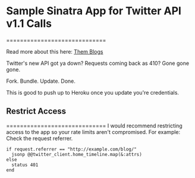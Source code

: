 # Sample Sinatra App for Twitter API v1.1 Calls
=============================

Read more about this here: [Them Blogs](http://thisbythem.com/blog/simple-sinatra-for-twitter-api-pie-guy-fieri/)

Twitter's new API got ya down? Requests coming back as 410? Gone gone gone.

Fork. Bundle. Update. Done.

This is good to push up to Heroku once you update you're credentials.

## Restrict Access
=============================
I would recommend restricting access to the app so your rate limits aren't compromised. For example: Check the request referrer.

```
if request.referrer == "http://example.com/blog/"
  jsonp @@twitter_client.home_timeline.map(&:attrs)
else
  status 401
end
```
